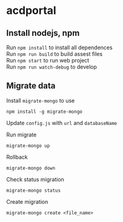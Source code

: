 # acdportal

## Install nodejs, npm
Run `npm install` to install all dependences   
Run `npm run build` to build assest files   
Run `npm start` to run web project   
Run `npm run watch-debug` to develop

## Migrate data

Install `migrate-mongo` to use

```
npm install -g migrate-mongo
```

Update `config.js` with `url` and `databaseName`

Run migrate

```
migrate-mongo up
```

Rollback

```
migrate-mongo down
```

Check status migration

```
migrate-mongo status
```

Create migration
```
migrate-mongo create <file_name>
```